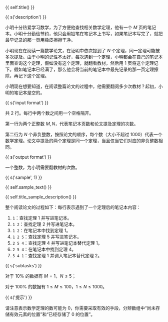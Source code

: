 {{ self.title() }}

{{ s('description') }}

小明十分热爱学习数学，为了方便他查找相关数学定理，他有一个 $M$ 页的笔记本。小明十分勤俭节约，他只会用铅笔在笔记本上书写，如果笔记本写完了，就把最早记录的那一页用橡皮擦擦干净。

小明现在在阅读一篇数学论文，在证明中依次提到了 $N$ 个定理，同一定理可能被多次提及。由于小明的记性不太好，每次遇到一个定理，小明都会在自己的笔记本里面查询这个定理，假如没有这个定理，就翻看教材，然后用 $1$ 页将这个定理记下。假如笔记本已经满了，那么他会将当前的笔记本中最先记录的那一页定理擦除，再记下这个定理。

小明现在想要知道，在阅读整篇论文的过程中，他需要翻阅多少次教材？起初，小明的笔记本是空的。

{{ s('input format') }}

共 $2$ 行。每行中两个数之间用一个空格隔开。

第一行为两个正整数 $M,N$，代表笔记本页数和论文提及定理的次数。

第二行为 $N$ 个非负整数，按照论文的顺序，每个数（大小不超过 $1000$）代表一个数学定理。论文中提及的两个定理是同一个定理，当且仅当它们对应的非负整数相同。

{{ s('output format') }}

一个整数，为小明需要翻教材的次数。

{{ s('sample', 1) }}

{{ self.sample_text() }}

{{ self.title_sample_description() }}

整个阅读论文的过程如下：每行表示遇到了一个定理后的笔记本内容：

1. `1`：查找定理 1 并写进笔记本。
2. `1 2`：查找定理 2 并写进笔记本。
3. `1 2`：在笔记本中找到定理 1。
4. `1 2 5`：查找定理 5 并写进笔记本。
5. `2 5 4`：查找定理 4 并写进笔记本替代定理 1。
6. `2 5 4`：在笔记本中找到定理 4。
7. `5 4 1`：查找定理 1 并调入笔记本替代定理 2。

{{ s('subtasks') }}

对于 $10\%$ 的数据有 $M=1$，$N \leq 5$；

对于 $100\%$ 的数据有 $1 \leq M \leq 100$，$1 \leq N \leq 1000$。

{{ s('提示') }}

请注意表示数学定理的数可能为 $0$，你需要采取有效的手段，分辨数组中“尚未存储有效元素的位置”和“已经存储了 $0$ 的位置”。
